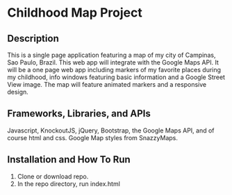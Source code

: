 # Childhood Map Project

## Description

This is a single page application featuring a map of my city of Campinas, Sao Paulo, Brazil. This web app will integrate with the Google Maps API. It will be a one page web app including markers of my favorite places during my childhood, info windows featuring basic information and a Google Street View image. The map will feature animated markers and a responsive design.

## Frameworks, Libraries, and APIs

Javascript, KnockoutJS, jQuery, Bootstrap, the Google Maps API, and of course html and css. Google Map styles from SnazzyMaps.

## Installation and How To Run

1. Clone or download repo.
2. In the repo directory, run index.html
